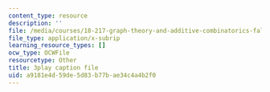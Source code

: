 ```yaml
---
content_type: resource
description: ''
file: /media/courses/18-217-graph-theory-and-additive-combinatorics-fall-2019/a9181e4d59de5d83b77bae34c4a4b2f0_BatYGepHsnc.vtt
file_type: application/x-subrip
learning_resource_types: []
ocw_type: OCWFile
resourcetype: Other
title: 3play caption file
uid: a9181e4d-59de-5d83-b77b-ae34c4a4b2f0
---
```

